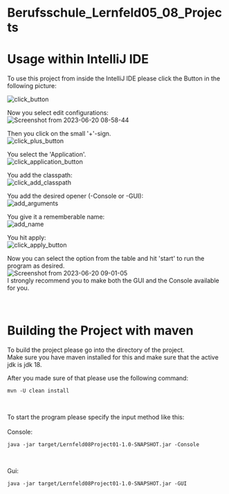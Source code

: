 # Berufsschule_Lernfeld05_08_Projects

<h1>Usage within IntelliJ IDE</h1>
To use this project from inside the IntelliJ IDE please click the Button in the following picture:<br />

![click_button](https://github.com/Crackminer/Berufsschule_Lernfeld05_08_Projects/assets/87083544/d4b4e252-99e0-4a88-b099-9e9f40ce9d57)
<br />

Now you select edit configurations:<br />
![Screenshot from 2023-06-20 08-58-44](https://github.com/Crackminer/Berufsschule_Lernfeld05_08_Projects/assets/87083544/2da0abb9-1041-4605-88dc-ac0c2ba18d86)
<br />

Then you click on the small '+'-sign.<br />
![click_plus_button](https://github.com/Crackminer/Berufsschule_Lernfeld05_08_Projects/assets/87083544/f42c8a09-ce26-42a9-acad-a31d9057724b)
<br />

You select the 'Application'.<br />
![click_application_button](https://github.com/Crackminer/Berufsschule_Lernfeld05_08_Projects/assets/87083544/305e4aaf-8460-4eae-9b47-66cfec3e1066)
<br />

You add the classpath:<br />
![click_add_classpath](https://github.com/Crackminer/Berufsschule_Lernfeld05_08_Projects/assets/87083544/37b33bb4-a938-4ada-8f92-520a98c02831)
<br />

You add the desired opener (-Console or -GUI):<br />
![add_arguments](https://github.com/Crackminer/Berufsschule_Lernfeld05_08_Projects/assets/87083544/99facc71-6362-426b-8475-75b0b7c01ba3)
<br />

You give it a rememberable name:<br />
![add_name](https://github.com/Crackminer/Berufsschule_Lernfeld05_08_Projects/assets/87083544/4b9b4eab-eba5-4bcd-911b-152d2eacb281)
<br />

You hit apply:<br />
![click_apply_button](https://github.com/Crackminer/Berufsschule_Lernfeld05_08_Projects/assets/87083544/4f6243df-e566-4ef7-974b-63303ff2151f)
<br />

Now you can select the option from the table and hit 'start' to run the program as desired.<br />
![Screenshot from 2023-06-20 09-01-05](https://github.com/Crackminer/Berufsschule_Lernfeld05_08_Projects/assets/87083544/1a3a3007-8a7c-4169-8095-15de22328e58)
<br />
I strongly recommend you to make both the GUI and the Console available for you.<br />
<br />
<br />
<h1>Building the Project with maven</h1>
To build the project please go into the directory of the project.                           <br />
Make sure you have maven installed for this and make sure that the active jdk is jdk 18.    <br />

After you made sure of that please use the following command:

```basic
mvn -U clean install
```

<br />

To start the program please specify the input method like this: <br />
                                                                <br />
Console:

```basic
java -jar target/Lernfeld08Project01-1.0-SNAPSHOT.jar -Console
```

<br />

Gui:

```basic
java -jar target/Lernfeld08Project01-1.0-SNAPSHOT.jar -GUI
```

<br />

